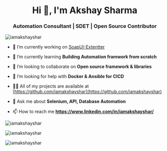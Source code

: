 <h1 align="center">Hi 👋, I'm Akshay Sharma</h1>
<h3 align="center">Automation Consultant | SDET | Open Source Contributor</h3>

<p align="left"> <img src="https://komarev.com/ghpvc/?username=iamakshayshar&label=Profile%20views&color=0e75b6&style=flat" alt="iamakshayshar" /> </p>

- 🔭 I’m currently working on [SoapUI-Extentter](https://github.com/iamakshayshar/SoapUI-Extentter)

- 🌱 I’m currently learning **Building Automation framwork from scratch**

- 👯 I’m looking to collaborate on **Open source framework & libraries**

- 🤝 I’m looking for help with **Docker & Ansible for CICD**

- 👨‍💻 All of my projects are available at [https://github.com/iamakshayshar](https://github.com/iamakshayshar)

- 💬 Ask me about **Selenium, API, Database Automation**

- 📫 How to reach me **https://www.linkedin.com/in/iamakshayshar/**

<p><img align="left" src="https://github-readme-stats.vercel.app/api/top-langs?username=iamakshayshar&show_icons=true&locale=en&layout=compact" alt="iamakshayshar" /></p><br>
<p><img align="center" src="https://github-readme-stats.vercel.app/api?username=iamakshayshar&show_icons=true&locale=en" alt="iamakshayshar" /></p>
<p><img align="center" src="https://github-readme-streak-stats.herokuapp.com/?user=iamakshayshar&" alt="iamakshayshar" /></p>
